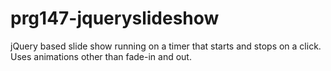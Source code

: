 # prg147-jqueryslideshow
jQuery based slide show running on a timer that starts and stops on a click.  Uses animations other than fade-in and out.
